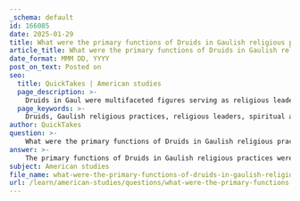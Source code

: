 ```yaml
---
_schema: default
id: 166085
date: 2025-01-29
title: What were the primary functions of Druids in Gaulish religious practices?
article_title: What were the primary functions of Druids in Gaulish religious practices?
date_format: MMM DD, YYYY
post_on_text: Posted on
seo:
  title: QuickTakes | American studies
  page_description: >-
    Druids in Gaul were multifaceted figures serving as religious leaders, spiritual advisors, educators, judges, and political counselors, significantly influencing the social and cultural fabric of their communities.
  page_keywords: >-
    Druids, Gaulish religious practices, religious leaders, spiritual advisors, educators, judges, legal authorities, cultural custodians, divination, community guidance, oral traditions
author: QuickTakes
question: >-
    What were the primary functions of Druids in Gaulish religious practices?
answer: >-
    The primary functions of Druids in Gaulish religious practices were multifaceted and deeply integrated into the social and cultural fabric of Gaulish society. Here are the key roles they played:\n\n1. **Religious Leaders**: Druids were the priestly class responsible for conducting religious ceremonies and rituals. These rituals were essential for maintaining divine favor and involved various forms of sacrifices, which were believed to facilitate communication with the gods.\n\n2. **Spiritual Advisors**: They served as spiritual guides for the community, helping individuals and groups navigate their spiritual beliefs and practices. This included interpreting omens and signs from the divine, which were crucial for decision-making in both personal and communal contexts.\n\n3. **Educators**: Druids were also responsible for the education of the youth, particularly in matters of religion, philosophy, and law. They passed down knowledge orally, which was a significant aspect of their role, as literacy was not widespread among the Gauls.\n\n4. **Judges and Legal Authorities**: In addition to their religious duties, Druids acted as judges in legal matters. They were respected for their wisdom and impartiality, and their decisions were often seen as final and binding.\n\n5. **Advisors to Leaders**: Druids held considerable influence over political matters as well. They often served as advisors to chieftains and tribal leaders, providing counsel on governance, diplomacy, and warfare. Their insights were valued in strategic decision-making processes.\n\n6. **Cultural Custodians**: They played a crucial role in preserving and transmitting cultural practices, traditions, and beliefs. This included maintaining the oral histories and myths that were central to Gaulish identity.\n\n7. **Practitioners of Divination**: Druids were involved in augury and divination practices, interpreting the will of the gods through various methods, such as observing the behavior of birds or the entrails of sacrificed animals. This was an important aspect of their role in guiding the community's actions.\n\nIn summary, Druids were central figures in Gaulish society, serving not only as religious leaders but also as educators, judges, and advisors, thereby influencing various aspects of life in Gaul. Their roles were essential for maintaining the spiritual and social order within their communities.
subject: American studies
file_name: what-were-the-primary-functions-of-druids-in-gaulish-religious-practices.md
url: /learn/american-studies/questions/what-were-the-primary-functions-of-druids-in-gaulish-religious-practices
---
```


&nbsp;